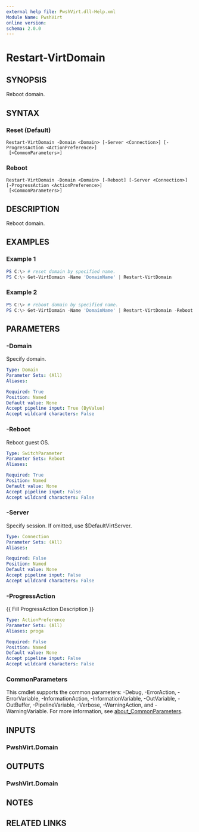 ```yaml
---
external help file: PwshVirt.dll-Help.xml
Module Name: PwshVirt
online version:
schema: 2.0.0
---
```


# Restart-VirtDomain

## SYNOPSIS
Reboot domain.

## SYNTAX

### Reset (Default)
```
Restart-VirtDomain -Domain <Domain> [-Server <Connection>] [-ProgressAction <ActionPreference>]
 [<CommonParameters>]
```

### Reboot
```
Restart-VirtDomain -Domain <Domain> [-Reboot] [-Server <Connection>] [-ProgressAction <ActionPreference>]
 [<CommonParameters>]
```

## DESCRIPTION
Reboot domain.

## EXAMPLES

### Example 1
```powershell
PS C:\> # reset domain by specified name.
PS C:\> Get-VirtDomain -Name 'DomainName' | Restart-VirtDomain
```

### Example 2
```powershell
PS C:\> # reboot domain by specified name.
PS C:\> Get-VirtDomain -Name 'DomainName' | Restart-VirtDomain -Reboot
```

## PARAMETERS

### -Domain
Specify domain.

```yaml
Type: Domain
Parameter Sets: (All)
Aliases:

Required: True
Position: Named
Default value: None
Accept pipeline input: True (ByValue)
Accept wildcard characters: False
```

### -Reboot
Reboot guest OS.

```yaml
Type: SwitchParameter
Parameter Sets: Reboot
Aliases:

Required: True
Position: Named
Default value: None
Accept pipeline input: False
Accept wildcard characters: False
```

### -Server
Specify session.
If omitted, use $DefaultVirtServer.

```yaml
Type: Connection
Parameter Sets: (All)
Aliases:

Required: False
Position: Named
Default value: None
Accept pipeline input: False
Accept wildcard characters: False
```

### -ProgressAction
{{ Fill ProgressAction Description }}

```yaml
Type: ActionPreference
Parameter Sets: (All)
Aliases: proga

Required: False
Position: Named
Default value: None
Accept pipeline input: False
Accept wildcard characters: False
```

### CommonParameters
This cmdlet supports the common parameters: -Debug, -ErrorAction, -ErrorVariable, -InformationAction, -InformationVariable, -OutVariable, -OutBuffer, -PipelineVariable, -Verbose, -WarningAction, and -WarningVariable. For more information, see [about_CommonParameters](http://go.microsoft.com/fwlink/?LinkID=113216).

## INPUTS

### PwshVirt.Domain

## OUTPUTS

### PwshVirt.Domain

## NOTES

## RELATED LINKS
